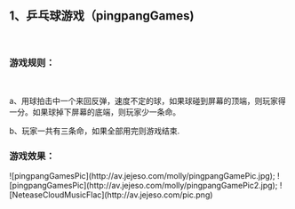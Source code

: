 <h2>1、乒乓球游戏（pingpangGames)</h2></br>
<h3>游戏规则：</h3></br>
<p>a、用球拍击中一个来回反弹，速度不定的球，如果球碰到屏幕的顶端，则玩家得一分。如果球掉下屏幕的底端，则玩家少一条命。</p>
<p>b、玩家一共有三条命，如果全部用完则游戏结束.</p>
<h3>游戏效果：</h3>
![pingpangGamesPic](http://av.jejeso.com/molly/pingpangGamePic.jpg);
![pingpangGamesPic](http://av.jejeso.com/molly/pingpangGamePic2.jpg);
![NeteaseCloudMusicFlac](http://av.jejeso.com/pic.png)
